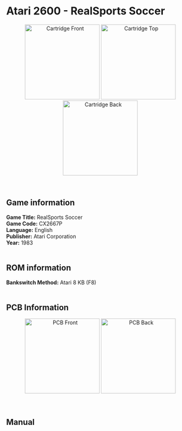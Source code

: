 # Atari 2600 - RealSports Soccer

<p align="center" width="100%">
	<img src="https://archive.org/download/A26_REALSPORT_SOCCER_CX2667P/01_LABEL_FRONT.JPG" alt="Cartridge Front" width="200"/>
	<img src="https://archive.org/download/A26_REALSPORT_SOCCER_CX2667P/02_LABEL_TOP.JPG" alt="Cartridge Top" width="200"/>
	<img src="https://archive.org/download/A26_REALSPORT_SOCCER_CX2667P/03_CARTRIDGE_BACK.JPG" alt="Cartridge Back" width="200"/>
</p> <br/>

## Game information

**Game Title:** RealSports Soccer <br/>
**Game Code:** CX2667P <br/>
**Language:** English <br/>
**Publisher:** Atari Corporation <br/>
**Year:** 1983 <br/>
<br/>

## ROM information

**Bankswitch Method:** Atari 8 KB (F8) <br/>
<br/>

## PCB Information

<p align="center" width="100%">
	<img src="https://archive.org/download/A26_REALSPORT_SOCCER_CX2667P/04_PCB_FRONT.jpg" alt="PCB Front" width="200"/>
	<img src="https://archive.org/download/A26_REALSPORT_SOCCER_CX2667P/05_PCB_BACK.jpg" alt="PCB Back" width="200"/>
</p>
<br/>

## Manual
